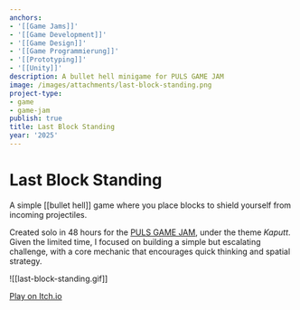 ```yaml
---
anchors:
- '[[Game Jams]]'
- '[[Game Development]]'
- '[[Game Design]]'
- '[[Game Programmierung]]'
- '[[Prototyping]]'
- '[[Unity]]'
description: A bullet hell minigame for PULS GAME JAM
image: /images/attachments/last-block-standing.png
project-type:
- game
- game-jam
publish: true
title: Last Block Standing
year: '2025'
---
```


# Last Block Standing

A simple [[bullet hell]] game where you place blocks to shield yourself from incoming projectiles.

Created solo in 48 hours for the [PULS GAME JAM](https://itch.io/jam/puls-game-jam), under the theme *Kaputt*. Given the limited time, I focused on building a simple but escalating challenge, with a core mechanic that encourages quick thinking and spatial strategy.

![[last-block-standing.gif]]

[Play on Itch.io](https://paultoast.itch.io/protect-the-walls)
